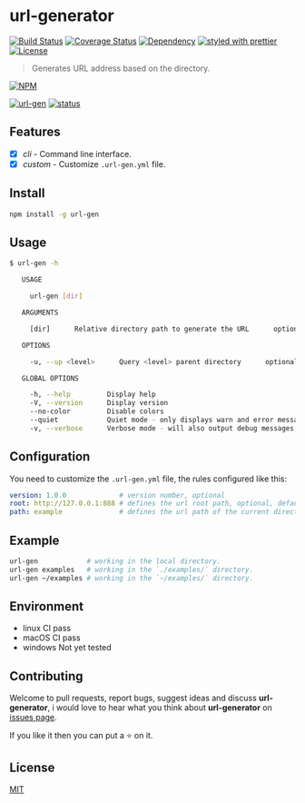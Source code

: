 # url-generator

[![Build Status](https://travis-ci.org/WindomZ/url-generator.svg?branch=master)](https://travis-ci.org/WindomZ/url-generator)
[![Coverage Status](https://coveralls.io/repos/github/WindomZ/url-generator/badge.svg?branch=master)](https://coveralls.io/github/WindomZ/url-generator?branch=master)
[![Dependency](https://david-dm.org/WindomZ/url-generator.svg)](https://david-dm.org/WindomZ/url-generator)
[![styled with prettier](https://img.shields.io/badge/styled_with-prettier-ff69b4.svg)](https://github.com/prettier/prettier)
[![License](https://img.shields.io/badge/license-MIT-green.svg)](https://opensource.org/licenses/MIT)

> Generates URL address based on the directory.

[![NPM](https://nodei.co/npm/url-gen.png)](https://nodei.co/npm/url-gen/)

[![url-gen](https://img.shields.io/npm/v/url-gen.svg)](https://www.npmjs.com/package/url-gen)
[![status](https://img.shields.io/badge/status-stable-green.svg)](https://www.npmjs.com/package/url-gen)

## Features

- [x] _cli_ - Command line interface.
- [x] _custom_ - Customize `.url-gen.yml` file.

## Install

```bash
npm install -g url-gen
```

## Usage

```bash
$ url-gen -h

   USAGE

     url-gen [dir]

   ARGUMENTS

     [dir]      Relative directory path to generate the URL      optional      default: "."

   OPTIONS

     -u, --up <level>      Query <level> parent directory      optional      default: 0

   GLOBAL OPTIONS

     -h, --help         Display help                                      
     -V, --version      Display version                                   
     --no-color         Disable colors                                    
     --quiet            Quiet mode - only displays warn and error messages
     -v, --verbose      Verbose mode - will also output debug messages
```

## Configuration

You need to customize the `.url-gen.yml` file, the rules configured like this: 
```yaml
version: 1.0.0             # version number, optional
root: http://127.0.0.1:888 # defines the url root path, optional, default: http://127.0.0.1
path: example              # defines the url path of the current directory, optional
```

## Example

```bash
url-gen            # working in the local directory.
url-gen examples   # working in the `./examples/` directory.
url-gen ~/examples # working in the `~/examples/` directory.
```

## Environment

- linux CI pass
- macOS CI pass
- windows Not yet tested

## Contributing

Welcome to pull requests, report bugs, suggest ideas and discuss **url-generator**, 
i would love to hear what you think about **url-generator** on [issues page](https://github.com/WindomZ/url-generator/issues).

If you like it then you can put a :star: on it.

## License

[MIT](https://github.com/WindomZ/url-generator/blob/master/LICENSE)
